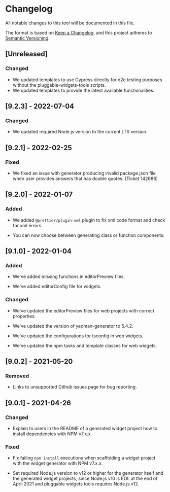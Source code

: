 # Changelog

All notable changes to this tool will be documented in this file.

The format is based on [Keep a Changelog](https://keepachangelog.com/en/1.0.0/), and this project adheres to [Semantic Versioning](https://semver.org/spec/v2.0.0.html).

## [Unreleased]

### Changed

-   We updated templates to use Cypress directly for e2e testing purposes without the pluggable-widgets-tools scripts.
-   We updated templates to provide the latest available functionalities.

## [9.2.3] - 2022-07-04

### Changed

-   We updated required Node.js version to the current LTS version.

## [9.2.1] - 2022-02-25

### Fixed

-   We fixed an issue with generator producing invalid package.json file when user provides answers that has double quotes. (Ticket 142686)

## [9.2.0] - 2022-01-07

### Added

-   We added `@prettier/plugin-xml` plugin to fix xml code format and check for xml errors.

-   You can now choose between generating class or function components.

## [9.1.0] - 2022-01-04

### Added

-   We've added missing functions in editorPreview files.

-   We've added editorConfig file for widgets.

### Changed

-   We've updated the editorPreview files for web projects with correct properties.

-   We've updated the version of yeoman-generator to 5.4.2.

-   We've updated the configurations for tsconfig in web widgets.

-   We've updated the npm tasks and template classes for web widgets.

## [9.0.2] - 2021-05-20

### Removed

-   Links to unsupported Github issues page for bug reporting.

## [9.0.1] - 2021-04-26

### Changed

-   Explain to users in the README of a generated widget project how to install dependencies with NPM v7.x.x.

### Fixed

-   Fix failing `npm install` executions when scaffolding a widget project with the widget generator with NPM v7.x.x.

-   Set required Node.js version to v12 or higher for the generator itself and the generated widget projects, since Node.js v10 is EOL at the end of April 2021 and pluggable widgets tools requires Node.js v12.
